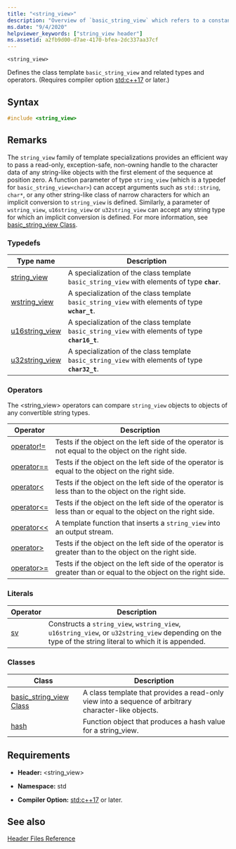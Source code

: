 ```yaml
---
title: "<string_view>"
description: "Overview of `basic_string_view` which refers to a constant contiguous sequence of char-like objects."
ms.date: "9/4/2020"
helpviewer_keywords: ["string_view header"]
ms.assetid: a2fb9d00-d7ae-4170-bfea-2dc337aa37cf
---
```

`<string_view>`

Defines the class template `basic_string_view` and related types and operators. (Requires compiler option [std:c++17](../build/reference/std-specify-language-standard-version.md) or later.)

## Syntax

```cpp
#include <string_view>
```

## Remarks

The `string_view` family of template specializations provides an efficient way to pass a read-only, exception-safe, non-owning handle to the character data of any string-like objects with the first element of the sequence at position zero. A function parameter of type `string_view` (which is a typedef for `basic_string_view<char>`) can accept arguments such as `std::string`, `char*`, or any other string-like class of narrow characters for which an implicit conversion to `string_view` is defined. Similarly, a parameter of `wstring_view`, `u16string_view` or `u32string_view` can accept any string type for which an implicit conversion is defined. For more information, see [basic_string_view Class](../standard-library/basic-string-view-class.md).

### Typedefs

|Type name|Description|
|-|-|
|[string_view](../standard-library/string-view-typedefs.md#string_view)|A specialization of the class template `basic_string_view` with elements of type **`char`**.|
|[wstring_view](../standard-library/string-view-typedefs.md#wstring_view)|A specialization of the class template `basic_string_view` with elements of type **`wchar_t`**.|
|[u16string_view](../standard-library/string-view-typedefs.md#u16string_view)|A specialization of the class template `basic_string_view` with elements of type **`char16_t`**.|
|[u32string_view](../standard-library/string-view-typedefs.md#u32string_view)|A specialization of the class template `basic_string_view` with elements of type **`char32_t`**.|

### Operators

The \<string_view> operators can compare `string_view` objects to objects of any convertible string types.

|Operator|Description|
|-|-|
|[operator!=](../standard-library/string-view-operators.md#op_neq)|Tests if the object on the left side of the operator is not equal to the object on the right side.|
|[operator==](../standard-library/string-view-operators.md#op_eq_eq)|Tests if the object on the left side of the operator is equal to the object on the right side.|
|[operator<](../standard-library/string-view-operators.md#op_lt)|Tests if the object on the left side of the operator is less than to the object on the right side.|
|[operator<=](../standard-library/string-view-operators.md#op_lt_eq)|Tests if the object on the left side of the operator is less than or equal to the object on the right side.|
|[operator<\<](../standard-library/string-view-operators.md#op_lt_lt)|A template function that inserts a `string_view` into an output stream.|
|[operator>](../standard-library/string-view-operators.md#op_gt)|Tests if the object on the left side of the operator is greater than to the object on the right side.|
|[operator>=](../standard-library/string-view-operators.md#op_gt_eq)|Tests if the object on the left side of the operator is greater than or equal to the object on the right side.|

### Literals

|Operator|Description|
|-|-|
|[sv](../standard-library/string-view-operators.md#op_sv)|Constructs a `string_view`, `wstring_view`, `u16string_view`, or `u32string_view` depending on the type of the string literal to which it is appended.|

### Classes

|Class|Description|
|-|-|
|[basic_string_view Class](../standard-library/basic-string-view-class.md)|A class template that provides a read-only view into a sequence of arbitrary character-like objects.|
|[hash](string-view-hash.md)|Function object that produces a hash value for a string_view.|

## Requirements

- **Header:** \<string_view>

- **Namespace:** std

- **Compiler Option:** [std:c++17](../build/reference/std-specify-language-standard-version.md) or later.

## See also

[Header Files Reference](../standard-library/cpp-standard-library-header-files.md)
